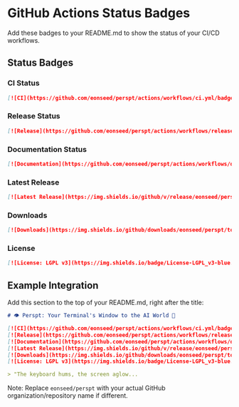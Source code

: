 # GitHub Actions Status Badges

Add these badges to your README.md to show the status of your CI/CD workflows.

## Status Badges

### CI Status
```markdown
[![CI](https://github.com/eonseed/perspt/actions/workflows/ci.yml/badge.svg)](https://github.com/eonseed/perspt/actions/workflows/ci.yml)
```

### Release Status
```markdown
[![Release](https://github.com/eonseed/perspt/actions/workflows/release.yml/badge.svg)](https://github.com/eonseed/perspt/actions/workflows/release.yml)
```

### Documentation Status
```markdown
[![Documentation](https://github.com/eonseed/perspt/actions/workflows/docs.yml/badge.svg)](https://github.com/eonseed/perspt/actions/workflows/docs.yml)
```

### Latest Release
```markdown
[![Latest Release](https://img.shields.io/github/v/release/eonseed/perspt)](https://github.com/eonseed/perspt/releases/latest)
```

### Downloads
```markdown
[![Downloads](https://img.shields.io/github/downloads/eonseed/perspt/total)](https://github.com/eonseed/perspt/releases)
```

### License
```markdown
[![License: LGPL v3](https://img.shields.io/badge/License-LGPL_v3-blue.svg)](https://www.gnu.org/licenses/lgpl-3.0)
```

## Example Integration

Add this section to the top of your README.md, right after the title:

```markdown
# 👁️ Perspt: Your Terminal's Window to the AI World 🤖

[![CI](https://github.com/eonseed/perspt/actions/workflows/ci.yml/badge.svg)](https://github.com/eonseed/perspt/actions/workflows/ci.yml)
[![Release](https://github.com/eonseed/perspt/actions/workflows/release.yml/badge.svg)](https://github.com/eonseed/perspt/actions/workflows/release.yml)
[![Documentation](https://github.com/eonseed/perspt/actions/workflows/docs.yml/badge.svg)](https://github.com/eonseed/perspt/actions/workflows/docs.yml)
[![Latest Release](https://img.shields.io/github/v/release/eonseed/perspt)](https://github.com/eonseed/perspt/releases/latest)
[![Downloads](https://img.shields.io/github/downloads/eonseed/perspt/total)](https://github.com/eonseed/perspt/releases)
[![License: LGPL v3](https://img.shields.io/badge/License-LGPL_v3-blue.svg)](https://www.gnu.org/licenses/lgpl-3.0)

> "The keyboard hums, the screen aglow...
```

Note: Replace `eonseed/perspt` with your actual GitHub organization/repository name if different.
